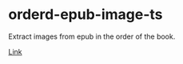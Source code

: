 # orderd-epub-image-ts

Extract images from epub in the order of the book.

[Link](https://tonyleung47.github.io/orderd-epub-image-ts/)
